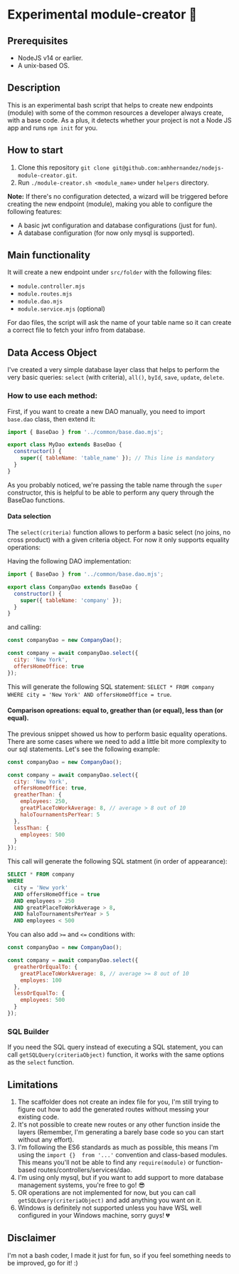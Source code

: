 # Experimental module-creator 🚀

## Prerequisites
* NodeJS v14 or earlier.
* A unix-based OS.

## Description

This is an experimental bash script that helps to create new endpoints (module) with some of the common resources a developer always create, with a base code. As a plus, it detects whether your project is not a Node JS app and runs `npm init` for you.

## How to start

1. Clone this repository `git clone git@github.com:amhhernandez/nodejs-module-creator.git`.
2. Run `./module-creator.sh <module_name>` under `helpers` directory.

**Note:** If there's no configuration detected, a wizard will be triggered before creating the new endpoint (module), making you able to configure the following features:

* A basic jwt configuration and database configurations (just for fun).
* A database configuration (for now only mysql is supported).

## Main functionality

It will create a new endpoint under `src/folder` with the following files:

* `module.controller.mjs`
* `module.routes.mjs`
* `module.dao.mjs`
* `module.service.mjs` (optional)

For dao files, the script will ask the name of your table name so it can create a correct file to fetch your infro from database.

## Data Access Object

I've created a very simple database layer class that helps to perform the very basic queries: `select` (with criteria), `all()`, `byId`, `save`, `update`, `delete`.

### How to use each method:

First, if you want to create a new DAO manually, you need to import `base.dao` class, then extend it:

```javascript
import { BaseDao } from '../common/base.dao.mjs';

export class MyDao extends BaseDao {
  constructor() {
    super({ tableName: 'table_name' }); // This line is mandatory
  }
}
```

As you probably noticed, we're passing the table name through the `super` constructor, this is helpful to be able to perform any query through the BaseDao functions.

#### Data selection

The `select(criteria)` function allows to perform a basic select (no joins, no cross product) with a given criteria object. For now it only supports equality operations:

Having the following DAO implementation:

```javascript
import { BaseDao } from '../common/base.dao.mjs';

export class CompanyDao extends BaseDao {
  constructor() {
    super({ tableName: 'company' });
  }
}
```

and calling:

```javascript
const companyDao = new CompanyDao();

const company = await companyDao.select({
  city: 'New York',
  offersHomeOffice: true
});
```

This will generate the following SQL statement: `SELECT * FROM company WHERE city = 'New York' AND offersHomeOffice = true`.

#### Comparison opreations: equal to, greather than (or equal), less than (or equal).

The previous snippet showed us how to perform basic equality operations. There are some cases where we need to add a little bit more complexity to our
sql statements. Let's see the following example:

```javascript
const companyDao = new CompanyDao();

const company = await companyDao.select({
  city: 'New York',
  offersHomeOffice: true,
  greatherThan: {
    employees: 250,
    greatPlaceToWorkAverage: 8, // average > 8 out of 10
    haloTournamentsPerYear: 5
  },
  lessThan: {
    employees: 500
  }
});
```

This call will generate the following SQL statment (in order of appearance):

```sql
SELECT * FROM company
WHERE
  city = 'New york'
  AND offersHomeOffice = true
  AND employees > 250
  AND greatPlaceToWorkAverage > 8,
  AND haloTournamentsPerYear > 5
  AND employees < 500
```

You can also add `>=` and `<=` conditions with:

```javascript
const companyDao = new CompanyDao();

const company = await companyDao.select({
  greatherOrEqualTo: {
    greatPlaceToWorkAverage: 8, // average >= 8 out of 10
    employes: 100
  },
  lessOrEqualTo: {
    employees: 500
  }
});
```

### SQL Builder

If you need the SQL query instead of executing a SQL statement, you can call `getSQLQuery(criteriaObject)` function, it works with the same options as the `select` function.

## Limitations

1. The scaffolder does not create an index file for you, I'm still trying to figure out how to add the generated routes without messing your existing code.
2. It's not possible to create new routes or any other function inside the layers (Remember, I'm generating a barely base code so you can start without any effort).
3. I'm following the ES6 standards as much as possible, this means I'm using the `import {}  from '...'` convention and class-based modules. This means you'll not be able to find any `require(module)` or function-based routes/controllers/services/dao.
4. I'm using only mysql, but if you want to add support to more database management systems, you're free to go! 😎
5. OR operations are not implemented for now, but you can call `getSQLQuery(criteriaObject)` and add anything you want on it.
6. Windows is definitely not supported unless you have WSL well configured in your Windows machine, sorry guys! 💔

## Disclaimer

I'm not a bash coder, I made it just for fun, so if you feel something needs to be improved, go for it! :)
